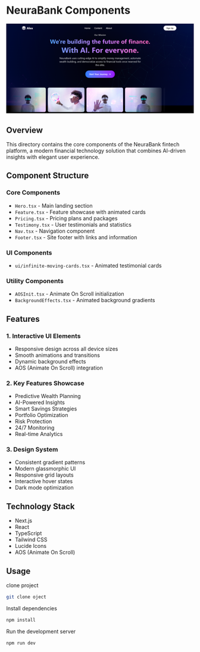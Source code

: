 # NeuraBank Components

![Preview](../public/img.png)

## Overview
This directory contains the core components of the NeuraBank fintech platform, a modern financial technology solution that combines AI-driven insights with elegant user experience.

## Component Structure

### Core Components
- `Hero.tsx` - Main landing section
- `Feature.tsx` - Feature showcase with animated cards
- `Pricing.tsx` - Pricing plans and packages
- `Testimony.tsx` - User testimonials and statistics
- `Nav.tsx` - Navigation component
- `Footer.tsx` - Site footer with links and information

### UI Components
- `ui/infinite-moving-cards.tsx` - Animated testimonial cards

### Utility Components
- `AOSInit.tsx` - Animate On Scroll initialization
- `BackgroundEffects.tsx` - Animated background gradients

## Features

### 1. Interactive UI Elements
- Responsive design across all device sizes
- Smooth animations and transitions
- Dynamic background effects
- AOS (Animate On Scroll) integration

### 2. Key Features Showcase
- Predictive Wealth Planning
- AI-Powered Insights
- Smart Savings Strategies
- Portfolio Optimization
- Risk Protection
- 24/7 Monitoring
- Real-time Analytics

### 3. Design System
- Consistent gradient patterns
- Modern glassmorphic UI
- Responsive grid layouts
- Interactive hover states
- Dark mode optimization

## Technology Stack
- Next.js
- React
- TypeScript
- Tailwind CSS
- Lucide Icons
- AOS (Animate On Scroll)

## Usage

clone project
```bash
git clone oject
```
Install dependencies
```bash
npm install
```

Run the development server
```bash
npm run dev
```